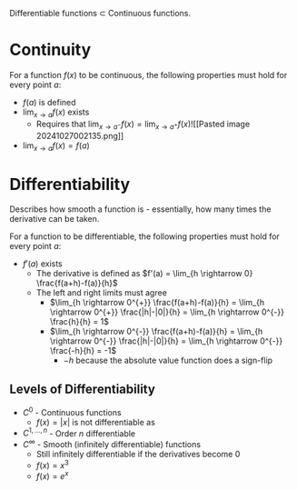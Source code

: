 Differentiable functions $\subset$ Continuous functions.

# Continuity
For a function $f(x)$ to be continuous, the following properties must hold for every point $a$:
* $f(a)$ is defined
* $\lim_{x \rightarrow a}f(x)$ exists
	* Requires that $\lim_{x \rightarrow a^{-}}f(x) = \lim_{x \rightarrow a^{+}}f(x)$![[Pasted image 20241027002135.png]]
* $\lim_{x\rightarrow a}f(x) = f(a)$

# Differentiability
Describes how smooth a function is - essentially, how many times the derivative can be taken.

For a function to be differentiable, the following properties must hold for every point $a$:
*  $f'(a)$ exists
	* The derivative is defined as $f'(a) = \lim_{h \rightarrow 0} \frac{f(a+h)-f(a)}{h}$
	* The left and right limits must agree
		* $\lim_{h \rightarrow 0^{+}} \frac{f(a+h)-f(a)}{h} = \lim_{h \rightarrow 0^{+}} \frac{|h|-|0|}{h} = \lim_{h \rightarrow 0^{-}} \frac{h}{h} = 1$
		* $\lim_{h \rightarrow 0^{-}} \frac{f(a+h)-f(a)}{h} = \lim_{h \rightarrow 0^{-}} \frac{|h|-|0|}{h} = \lim_{h \rightarrow 0^{-}} \frac{-h}{h} = -1$
			* $-h$ because the absolute value function does a sign-flip

## Levels of Differentiability
* $C^{0}$ - Continuous functions
	* $f(x) = |x|$ is not differentiable as 
* $C^{1, \dots, n}$ - Order $n$ differentiable
* $C^{\infty}$ - Smooth (infinitely differentiable) functions
	* Still infinitely differentiable if the derivatives become 0
	* $f(x) = x^{3}$
	* $f(x) = e^{x}$
